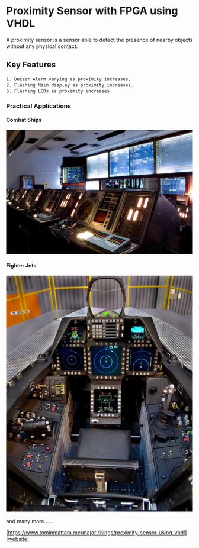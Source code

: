 # Proximity Sensor with FPGA using VHDL

A proximity sensor is a sensor able to detect the presence of nearby objects without any physical contact.

## Key Features
```
1. Buzzer Alarm varying as proximity increases.
2. Flashing Main display as proximity increases.
3. Flashing LEDs as proximity increases. 
```

### Practical Applications

#### Combat Ships
![Ship](/mdimages/ship.jpg)
#### Fighter Jets
![Jet](/mdimages/jet.jpg)

and many more......

[https://www.tominmattam.me/major-things/proximity-sensor-using-vhdl][website]

